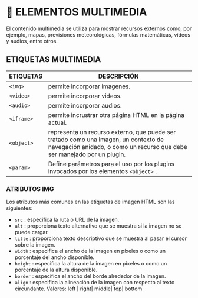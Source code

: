 # 	:movie_camera: ELEMENTOS MULTIMEDIA
El contenido multimedia se utiliza para mostrar recursos externos como, por ejemplo, mapas, previsiones meteorológicas, fórmulas matemáticas, vídeos y audios, entre otros.

## ETIQUETAS MULTIMEDIA
| ETIQUETAS | DESCRIPCIÓN |
|---|---|
| `<img>` | permite incorporar imagenes.|
| `<video>` | permite incorporar videos.|
| `<audio>` | permite incorporar audios.|
| `<iframe>` | permite incrustrar otra página HTML en la página actual.|
| `<object>` | representa un recurso externo, que puede ser tratado como una imagen, un contexto de navegación anidado, o como un recurso que debe ser manejado por un plugin.|
| `<param>` | Define parámetros para el uso por los plugins invocados por los elementos `<object>` .|

### ATRIBUTOS IMG
Los atributos más comunes en las etiquetas de imagen HTML son las siguientes:

* `src` : especifica la ruta o URL de la imagen.
* `alt` : proporciona texto alternativo que se muestra si la imagen no se puede cargar.
* `title` : proporciona texto descriptivo que se muestra al pasar el cursor sobre la imagen.
* `width` : especifica el ancho de la imagen en píxeles o como un porcentaje del ancho disponible.
* `height` : especifica la altura de la imagen en píxeles o como un porcentaje de la altura disponible.
* `border` : especifica el ancho del borde alrededor de la imagen.
* `align` : especifica la alineación de la imagen con respecto al texto circundante. Valores: left | right| middle| top| bottom

<br>
<br>

